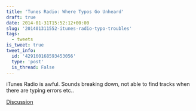 ```yaml
---
title: 'Tunes Radio: Where Typos Go Unheard'
draft: true
date: 2014-01-31T15:52:12+00:00
slug: '201401311552-itunes-radio-typo-troubles'
tags:
  - tweets
is_tweet: true
tweet_info:
  id: '429160168593453056'
  type: 'post'
  is_thread: False
---
```




iTunes Radio is awful. Sounds breaking down, not able to find tracks when there are typing errors etc..

[Discussion](https://x.com/sytelus/status/429160168593453056)
